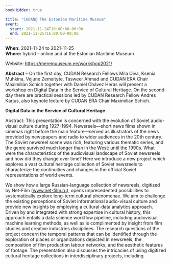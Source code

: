 ```yaml
---
bookHidden: true

title: "CUDAN@ The Estonian Maritime Museum"
event:
  start: 2021-11-24T10:00:00-00:00
  end: 2021-11-25T16:00:00-00:00
---
```


**When:** 2021-11-24 to 2021-11-25  
**Where:** hybrid - online and at the Estonian Maritime Museum
    
Website: https://meremuuseum.ee/workshop2021/

<!--more-->
**Abstract** – On the first day, CUDAN Research Fellows Mila Oiva, Ksenia Muhkina, Vejune Zemaityte, Tasweer Ahmad and CUDAN ERA Chair Maximilian Schich together with Daniel Chávez Heras will present a workshop on Digital Data in the Service of Cultural Heritage. On the second day there are practical sessions led by CUDAN Research Fellow Andres Karjus, also keynote lecture by CUDAN ERA Chair Maximilian Schich. 


**Digital Data in the Service of Cultural Heritage**

Abstract:
This presentation is concerned with the evolution of Soviet audio-visual culture during 1927-1994. Newsreels—short news films shown in cinemas right before the main feature—served as illustrators of the news provided by newspapers and radio to wider audiences in the 20th century. The Soviet newsreel scene was rich, featuring various thematic series, and the genre survived much longer than in the West: until the 1990s. What were the characteristics of the audiovisual landscape of Soviet newsreels and how did they change over time? Here we introduce a new project which explores a vast cultural heritage collection of Soviet newsreels to characterize the continuities and changes in the official Soviet representations of world events.  

We   show   how   a   large   Russian-language   collection   of   newsreels,   digitized   by   Net-Film (www.net-film.ru),   opens   unprecedented   possibilities to   systematically   explore   long-term cultural   phenomenae. We aim to challenge the existing perceptions of Soviet informational audio-visual culture and provide new insights by employing a cultural-data analytics approach. Driven by and integrated with strong expertise in cultural history, this approach entails a data science  workflow pipeline,  including  audiovisual machine  learning  methods,  as well as  is complimented by insight from film studies and creative industries disciplines. The research questions   of   the   project   concern   the   temporal   patterns   that   can   be  identified through   the exploration of places or organizations depicted in newsreels, the composition of film production labour networks, and the aesthetic features of footage. The presentation also discusses the intricacies of using digitized cultural heritage collections in interdisciplinary projects, including
